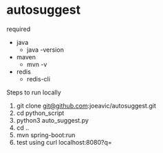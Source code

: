# autosuggest

required 

- java
  - java -version
- maven
  - mvn -v
- redis
  - redis-cli

Steps to run locally

1. git clone git@github.com:joeavic/autosuggest.git
2. cd python_script 
3. python3 auto_suggest.py
4. cd .. 
5. mvn spring-boot:run
6. test using curl localhost:8080?q=<query>
